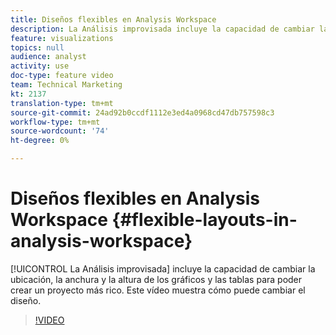 ```yaml
---
title: Diseños flexibles en Analysis Workspace
description: La Análisis improvisada incluye la capacidad de cambiar la ubicación, la anchura y la altura de los gráficos y las tablas para poder crear un proyecto más rico. Este vídeo muestra cómo puede cambiar el diseño.
feature: visualizations
topics: null
audience: analyst
activity: use
doc-type: feature video
team: Technical Marketing
kt: 2137
translation-type: tm+mt
source-git-commit: 24ad92b0ccdf1112e3ed4a0968cd47db757598c3
workflow-type: tm+mt
source-wordcount: '74'
ht-degree: 0%

---
```



# Diseños flexibles en Analysis Workspace {#flexible-layouts-in-analysis-workspace}

[!UICONTROL La Análisis improvisada] incluye la capacidad de cambiar la ubicación, la anchura y la altura de los gráficos y las tablas para poder crear un proyecto más rico. Este vídeo muestra cómo puede cambiar el diseño.

>[!VIDEO](https://video.tv.adobe.com/v/24706/?quality=12)
